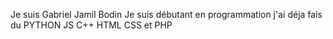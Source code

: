 Je suis Gabriel Jamil Bodin
Je suis débutant en programmation j'ai déja fais du PYTHON JS C++ HTML CSS et PHP

<!---
PyGJB8912/PyGJB8912 is a ✨ special ✨ repository because its `README.md` (this file) appears on your GitHub profile.
You can click the Preview link to take a look at your changes.
--->
